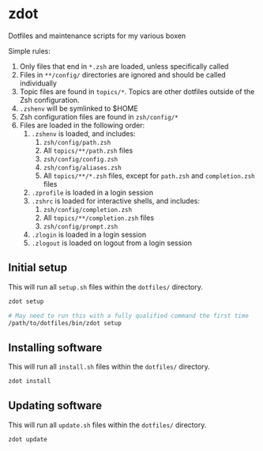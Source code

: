 # zdot

Dotfiles and maintenance scripts for my various boxen

Simple rules:

1. Only files that end in `*.zsh` are loaded, unless specifically called
2. Files in `**/config/` directories are ignored and should be called individually
3. Topic files are found in `topics/*`. Topics are other dotfiles outside of the Zsh configuration.
4. `.zshenv` will be symlinked to $HOME
5. Zsh configuration files are found in `zsh/config/*`
6. Files are loaded in the following order:
   1. `.zshenv` is loaded, and includes:
      1. `zsh/config/path.zsh`
      2. All `topics/**/path.zsh` files
      3. `zsh/config/config.zsh`
      4. `zsh/config/aliases.zsh`
      5. All `topics/**/*.zsh` files, except for `path.zsh` and `completion.zsh` files
   2. `.zprofile` is loaded in a login session
   3. `.zshrc` is loaded for interactive shells, and includes:
      1. `zsh/config/completion.zsh`
      2. All `topics/**/completion.zsh` files
      3. `zsh/config/prompt.zsh`
   4. `.zlogin` is loaded in a login session
   5. `.zlogout` is loaded on logout from a login session

## Initial setup

This will run all `setup.sh` files within the `dotfiles/` directory.

```bash
zdot setup

# May need to run this with a fully qualified command the first time
/path/to/dotfiles/bin/zdot setup
```


## Installing software

This will run all `install.sh` files within the `dotfiles/` directory.

```bash
zdot install
```

## Updating software

This will run all `update.sh` files within the `dotfiles/` directory.

```bash
zdot update
```

